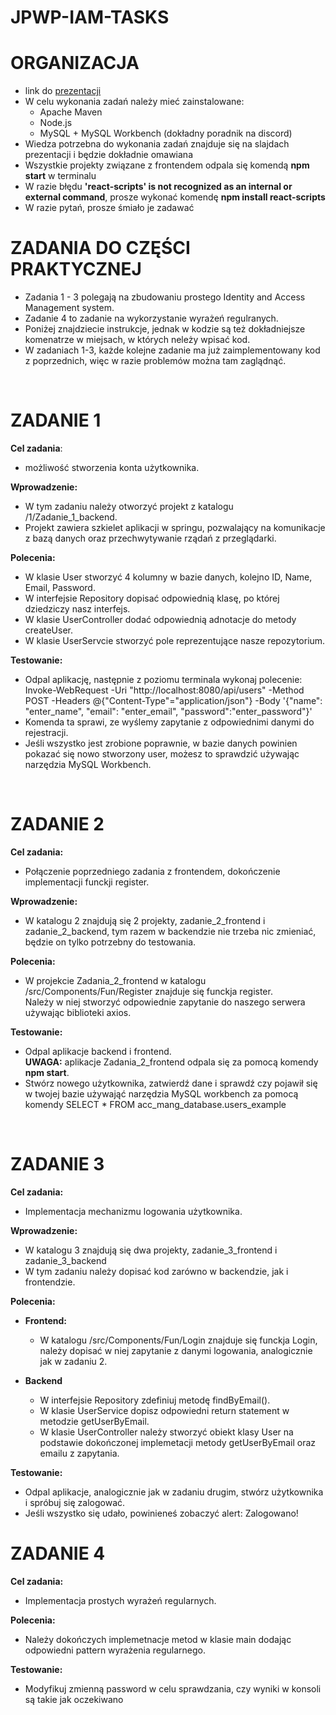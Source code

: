 # JPWP-IAM-TASKS
# ORGANIZACJA 
- link do [prezentacji](https://docs.google.com/presentation/d/1Hasui90Dc4ljEaAcKJ5oaXwTxmleM88C8cG3NKNK8OQ/edit#slide=id.p)
- W celu wykonania zadań należy mieć zainstalowane:
    - Apache Maven
    - Node.js
    - MySQL + MySQL Workbench (dokładny poradnik na discord)
- Wiedza potrzebna do wykonania zadań znajduje się na slajdach prezentacji i będzie dokładnie omawiana
- Wszystkie projekty związane z frontendem odpala się komendą **npm start** w terminalu
- W razie błędu **'react-scripts' is not recognized as an internal or external command**, prosze wykonać komendę **npm install react-scripts**
- W razie pytań, prosze śmiało je zadawać
  
# ZADANIA DO CZĘŚCI PRAKTYCZNEJ
- Zadania 1 - 3 polegają na zbudowaniu prostego Identity and Access Management system.
- Zadanie 4 to zadanie na wykorzystanie wyrażeń regulranych.
- Poniżej znajdziecie instrukcje, jednak w kodzie są też dokładniejsze komenatrze w miejsach, 
w których neleży wpisać kod. 
- W zadaniach 1-3, każde kolejne zadanie ma już zaimplementowany kod z poprzednich, więc w razie problemów można tam zaglądnąć. 
<br>

# ZADANIE 1 
**Cel zadania**: <br>
- możliwość stworzenia konta użytkownika. <br>

**Wprowadzenie:** <br>
- W tym zadaniu należy otworzyć projekt z katalogu /1/Zadanie_1_backend. <br>
- Projekt zawiera szkielet aplikacji w springu, pozwalający na komunikacje z bazą danych 
  oraz przechwytywanie rządań z przeglądarki. <br>
  
**Polecenia:**  <br>
- W klasie User stworzyć 4 kolumny w bazie danych, kolejno ID, Name, Email, Password. <br>
- W interfejsie Repository dopisać odpowiednią klasę, po której dziedziczy nasz interfejs. <br>
- W klasie UserController dodać odpowiednią adnotacje do metody createUser. <br>
- W klasie UserServcie stworzyć pole reprezentujące nasze repozytorium. <br>

**Testowanie:**  <br>
- Odpal aplikację, następnie z poziomu terminala wykonaj polecenie: <br>
 Invoke-WebRequest -Uri "http://localhost:8080/api/users" -Method POST -Headers @{"Content-Type"="application/json"} -Body '{"name": "enter_name", "email": "enter_email", "password":"enter_password"}' <br>
- Komenda ta sprawi, ze wyślemy zapytanie z odpowiednimi danymi do rejestracji. <br>
- Jeśli wszystko jest zrobione poprawnie, w bazie danych powinien pokazać się nowo stworzony user, możesz to sprawdzić używając narzędzia MySQL Workbench. <br>
<br>


# ZADANIE 2
**Cel zadania:** <br>
- Połączenie poprzedniego zadania z frontendem, dokończenie implementacji funckji register. <br>

**Wprowadzenie:** <br>
- W katalogu 2 znajdują się 2 projekty, zadanie_2_frontend i zadanie_2_backend, tym razem w backendzie nie trzeba nic zmieniać, 
będzie on tylko potrzebny do testowania. <br>

**Polecenia:** <br>
- W projekcie Zadania_2_frontend w katalogu /src/Components/Fun/Register znajduje się funckja register. <br>
Należy w niej stworzyć odpowiednie zapytanie do naszego serwera
używając biblioteki axios. <br>

**Testowanie:** <br>
- Odpal aplikacje backend i frontend. <br>
**UWAGA:** aplikacje Zadania_2_frontend odpala się za pomocą komendy **npm start**. <br>
- Stwórz nowego użytkownika, zatwierdź dane i sprawdź czy pojawił się w twojej bazie używająć narzędzia MySQL workbench za pomocą komendy SELECT * FROM acc_mang_database.users_example
<br>


# ZADANIE 3
**Cel zadania:** <br>
- Implementacja mechanizmu logowania użytkownika. <br>

**Wprowadzenie:** <br>
- W katalogu 3 znajdują się dwa projekty, zadanie_3_frontend i zadanie_3_backend
- W tym zadaniu należy dopisać kod zarówno w backendzie, jak i frontendzie. <br>

**Polecenia:** <br>
- **Frontend:** <br>
   - W katalogu /src/Components/Fun/Login znajduje się funckja Login, należy dopisać w niej zapytanie z danymi logowania, analogicznie jak w zadaniu 2. <br>

- **Backend** <br>
   - W interfejsie Repository zdefiniuj metodę findByEmail(). <br>
   - W klasie UserService dopisz odpowiedni return statement w metodzie getUserByEmail. <br>
   - W klasie UserController należy stworzyć obiekt klasy User na podstawie dokończonej implemetacji metody getUserByEmail oraz emailu z zapytania. <br>

**Testowanie:** <br>
- Odpal aplikacje, analogicznie jak w zadaniu drugim, stwórz użytkownika i spróbuj się zalogować. <br> 
- Jeśli wszystko się udało, powinieneś zobaczyć alert: Zalogowano! 

# ZADANIE 4

**Cel zadania:** <br>
- Implementacja prostych wyrażeń regularnych. <br>

**Polecenia:** <br>
- Należy dokończych implemetnacje metod w klasie main dodając odpowiedni pattern wyrażenia regularnego.<br>

**Testowanie:** <br>
- Modyfikuj zmienną password w celu sprawdzania, czy wyniki w konsoli są takie jak oczekiwano <br>









 
